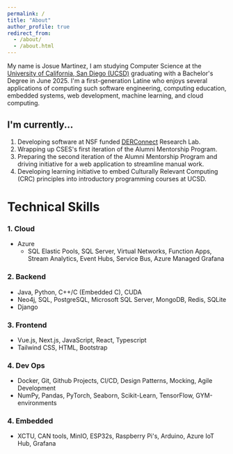 ```yaml
---
permalink: /
title: "About"
author_profile: true
redirect_from: 
  - /about/
  - /about.html
---
```

<!-- SUMMARY -->
My name is Josue Martinez, I am studying Computer Science at the [University of California, San Diego (UCSD)](https://ucsd.edu/) graduating with a Bachelor's Degree in June 2025. I'm a first-generation Latine who enjoys several applications of computing such software engineering, computing education, embedded systems, web development, machine learning, and cloud computing. 

<!-- CURRENTLY ON -->
## I'm currently...
1. Developing software at NSF funded [DERConnect](https://today.ucsd.edu/story/new-grid-tech-sandbox-at-uc-san-diego-will-help-researchers-improve-low-carbon-electric-grids) Research Lab. 
2. Wrapping up CSES's first iteration of the Alumni Mentorship Program.
3. Preparing the second iteration of the Alumni Mentorship Program and driving initiative for a web application to streamline manual work.
4. Developing learning initiative to embed Culturally Relevant Computing (CRC) principles into introductory programming courses at UCSD. 

<!-- PROJECTS -->
<!-- # Projects

## File Compresssor and Decompressor ( [code](https://github.com/josueemartinezz/FileCompressor) )
Purpose: Using a huffman encoding, I learned how to read bytes from an input file and write to a output file in a smaller amount of bytes. Reducing compression size by 70%.  

Challenges: Knowing how integers can be represented in a more efficient way and stored in a smaller number of bytes. 

Tools: C++, GDB, Data Structures and Algorithms -->


<!-- Skills -->
# Technical Skills

### 1. Cloud 
- Azure
  - SQL Elastic Pools, SQL Server, Virtual Networks, Function Apps, Stream Analytics, Event Hubs, Service Bus, Azure Managed Grafana

### 2. Backend 
- Java, Python, C++/C (Embedded C), CUDA
- Neo4j, SQL, PostgreSQL, Microsoft SQL Server, MongoDB, Redis, SQLite
- Django

### 3. Frontend
- Vue.js, Next.js, JavaScript, React, Typescript
- Tailwind CSS, HTML, Bootstrap

### 4. Dev Ops
- Docker, Git, Github Projects, CI/CD, Design Patterns, Mocking, Agile Development
- NumPy, Pandas, PyTorch, Seaborn, Scikit-Learn, TensorFlow, GYM-environments

### 4. Embedded
- XCTU, CAN tools, MinIO, ESP32s, Raspberry Pi's, Arduino, Azure IoT Hub, Grafana